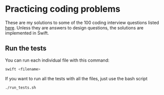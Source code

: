 # Practicing coding problems
These are my solutions to some of the 100 coding interview questions listed [here](https://codeburst.io/100-coding-interview-questions-for-programmers-b1cf74885fb7). Unless they are answers to design questions, the solutions are implemented in Swift.

## Run the tests
You can run each individual file with this command:
```bash
swift <filename>
```

If you want to run all the tests with all the files, just use the bash script
```bash
./run_tests.sh
```
